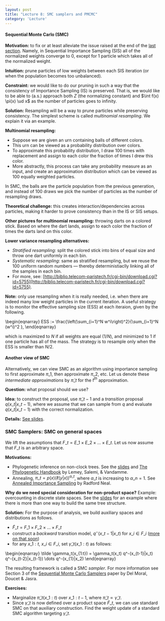 ```yaml
---
layout: post
title: "Lecture 8: SMC samplers and PMCMC"
category: 'Lecture'
---
```


#### Sequential Monte Carlo (SMC)

**Motivation:** to fix or at least alleviate the issue raised at the end of the [last section](http://www.stat.ubc.ca/~bouchard/courses/stat520-sp2014-15/lecture/2015/03/15/notes-lecture7.html). Namely, in Sequential Importance Sampling (SIS) all of the normalized weights converge to 0, except for 1 particle which takes all of the normalized weight.

**Intuition:** prune particles of low weights between each SIS iteration (or when the population becomes too unbalanced).

**Constraint:** we would like to do our pruning in such a way that the consistency of Importance Sampling (IS) is preserved. That is, we would like to be able to (a.s.) approach both $Z$ (the normalizing constant) and $\int f(x) \pi(x) \ud x$ as the number of particles goes to infinity.

**Solution:** Resampling will be a way to prune particles while preserving consistency. The simplest scheme is called *multinomial resampling*. We explain it via an example.

**Multinomial resampling:** 

- Suppose we are given an urn containing balls of different colors. 
- This urn can be viewed as a probability distribution over colors.
- To approximate this probability distribution, I draw 100 times with replacement and assign to each color the fraction of times I drew this color.
- More abstractly, this process can take any probability measure as an input, and create an approximation distribution which can be viewed as 100 equally weighted particles.

In SMC, the balls are the particle population from the previous generation, and instead of 100 draws we pick the number of particles as the number of resampling draws.

**Theoretical challenge:** this creates interaction/dependencies across particles, making it harder to prove consistency than in the IS or SIS setups.

**Other pictures for multinomial resampling:** throwing darts on a colored stick. Based on where the dart lands, assign to each color the fraction of times the darts land on this color.

**Lower variance resampling alternatives:** 

- *Stratified resampling*: split the colored stick into bins of equal size and throw one dart uniformly in each bin.
- *Systematic resampling*: same as stratified resampling, but we reuse the 100 uniform random numbers &mdash; thereby deterministiaclly linking all of the samples in each bin.
- For more, see: [http://biblio.telecom-paristech.fr/cgi-bin/download.cgi?id=5755](http://biblio.telecom-paristech.fr/cgi-bin/download.cgi?id=5755).

**Note:** only use resampling when it is really needed, i.e. when there are indeed many low weight particles in the current iteration. A useful strategy is to monitor the effective sampling size (ESS) at each iteraion, given by the following.

\\begin{eqnarray}
ESS := \frac{\left(\sum\_{i=1}^N w^i\right)^2}{\sum\_{i=1}^N (w^i)^2 },
\\end{eqnarray}

which is maximized to $N$ if all weights are equal ($1/N$), and minimized to $1$ if one particle has all of the mass. The strategy is to resample only when the ESS is smaller than $N/2$.

#### Another view of SMC

Alternatively, we can view SMC as an algorithm using importance sampling to first approximate $\pi\_1$, then approximate $\pi\_2$, etc. Let us denote these *intermediate approximations* by $\tilde \pi\_t$ for the $t^{th}$ approximation.

**Question:** what proposal should we use?

**Idea:** to construct the proposal, use $\tilde \pi\_{t-1}$ and a *transition* proposal $q(x\_t|x\_{t-1})$, where we assume that we can sample from $q$ and evaluate $q(x\_t|x\_{t-1})$ with the correct normalization.

**Details:** [See slides](http://www.stat.ubc.ca/~bouchard/courses/stat520-sp2014-15/files/mar16.pdf).



### SMC Samplers: SMC on general spaces

We lift the assumptions that $F\_t = E\_1 \times E\_2 \times \dots \times E\_t$. Let us now assume that $F\_t$ is an arbitrary space.

**Motivations:**

- Phylogenetic inference on non-clock trees. See the [slides](http://www.stat.ubc.ca/~bouchard/courses/stat520-sp2014-15/files/mar16.pdf) and [The Phylogenetic Handbook](http://www2.ib.unicamp.br/profs/sfreis/SistematicaMolecular/Aula08MetodosMatrizesDistancias/Leituras/ThePhylogeneticHandbookMatrizesDistancias.pdf) by Lemey, Salemi, & Vandamme.
- Annealing, $\pi\_t = p(x) (\ell(y | x))^{\alpha\_t}$, where $\alpha\_t$ is increasing to $\alpha\_n = 1$. See [Annealed Importance Sampling](http://www.cs.toronto.edu/~radford/ais-pub.abstract.html) by Radford Neal.

**Why do we need special consideration for non-product space?** Example: overcounting in discrete state spaces. See the [slides](http://www.stat.ubc.ca/~bouchard/courses/stat520-sp2014-15/files/mar16.pdf) for an example where there is more than one way to build the same tree structure.

**Solution:** For the purpose of analysis, we build auxiliary spaces and distributions as follows. 

- $\tilde F\_t = F\_1 \times F\_2 \times \dots \times F\_t$ 
- construct a *backward* transition model, $q^-(x\_{t-1}|x\_t)$ for $x\_i \in F\_i$ ([more on that soon](http://www.stat.ubc.ca/~bouchard/courses/stat520-sp2014-15/lecture/2015/03/22/notes-lecture9.html))
- for any $x\_{1:t}$, $x\_i \in F\_i$, set $\tilde \gamma\_t(x\_{1:t})$ as follows:

\\begin{eqnarray}
\tilde \gamma\_t(x\_{1:t}) = \gamma\_t(x\_t) q^-(x\_{t-1}|x\_t) q^-(x\_{t-2}|x\_{t-1}) \dots q^-(x\_{1}|x\_2)
\\end{eqnarray}

The resulting framework is called a SMC *sampler*. For more information see Section 3 of the [Sequential Monte Carlo Samplers](http://www.stats.ox.ac.uk/~doucet/delmoral_doucet_jasra_sequentialmontecarlosamplersJRSSB.pdf) paper by Del Moral, Doucet & Jasra.

**Exercises:**

- Marginalize $\tilde \pi\_t(x\_{1:t})$ over $x\_{1:t-1}$, where $\tilde \pi\_t \propto \tilde \gamma\_t$.
- Since $\tilde \gamma\_t$ is now defined over a product space $\tilde F\_t$, we can use standard SMC on that auxiliary construction. Find the weight update of a standard SMC algorithm targeting $\tilde \gamma\_t$.



